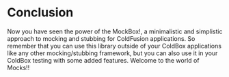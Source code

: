 # Conclusion

Now you have seen the power of the MockBox!, a minimalistic and simplistic approach to mocking and stubbing for ColdFusion applications. So remember that you can use this library outside of your ColdBox applications like any other mocking/stubbing framework, but you can also use it in your ColdBox testing with some added features. Welcome to the world of Mocks!!


